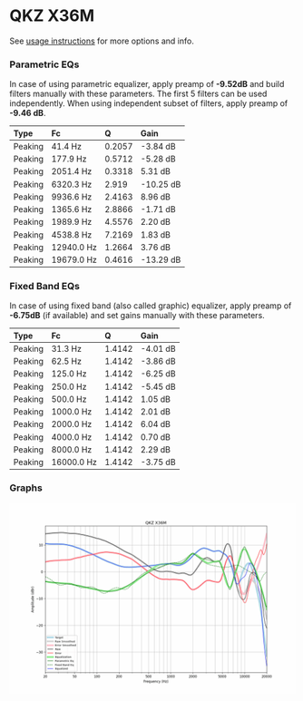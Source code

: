 # QKZ X36M
See [usage instructions](https://github.com/jaakkopasanen/AutoEq#usage) for more options and info.

### Parametric EQs
In case of using parametric equalizer, apply preamp of **-9.52dB** and build filters manually
with these parameters. The first 5 filters can be used independently.
When using independent subset of filters, apply preamp of **-9.46 dB**.

| Type    | Fc         |      Q | Gain      |
|:--------|:-----------|:-------|:----------|
| Peaking | 41.4 Hz    | 0.2057 | -3.84 dB  |
| Peaking | 177.9 Hz   | 0.5712 | -5.28 dB  |
| Peaking | 2051.4 Hz  | 0.3318 | 5.31 dB   |
| Peaking | 6320.3 Hz  | 2.919  | -10.25 dB |
| Peaking | 9936.6 Hz  | 2.4163 | 8.96 dB   |
| Peaking | 1365.6 Hz  | 2.8866 | -1.71 dB  |
| Peaking | 1989.9 Hz  | 4.5576 | 2.20 dB   |
| Peaking | 4538.8 Hz  | 7.2169 | 1.83 dB   |
| Peaking | 12940.0 Hz | 1.2664 | 3.76 dB   |
| Peaking | 19679.0 Hz | 0.4616 | -13.29 dB |

### Fixed Band EQs
In case of using fixed band (also called graphic) equalizer, apply preamp of **-6.75dB**
(if available) and set gains manually with these parameters.

| Type    | Fc         |      Q | Gain     |
|:--------|:-----------|:-------|:---------|
| Peaking | 31.3 Hz    | 1.4142 | -4.01 dB |
| Peaking | 62.5 Hz    | 1.4142 | -3.86 dB |
| Peaking | 125.0 Hz   | 1.4142 | -6.25 dB |
| Peaking | 250.0 Hz   | 1.4142 | -5.45 dB |
| Peaking | 500.0 Hz   | 1.4142 | 1.05 dB  |
| Peaking | 1000.0 Hz  | 1.4142 | 2.01 dB  |
| Peaking | 2000.0 Hz  | 1.4142 | 6.04 dB  |
| Peaking | 4000.0 Hz  | 1.4142 | 0.70 dB  |
| Peaking | 8000.0 Hz  | 1.4142 | 2.29 dB  |
| Peaking | 16000.0 Hz | 1.4142 | -3.75 dB |

### Graphs
![](./QKZ%20X36M.png)
